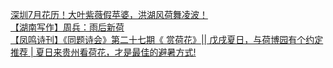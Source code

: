   
[深圳7月花历！大叶紫薇假苹婆，洪湖风荷舞凌波！](http://www.dianyue.me/archives/256/ujk23yi39mpdv23u/)  
[【湖南写作】周兵：雨后新荷](http://www.dianyue.me/archives/728/0xnvmfbzi5zxyoko/)  
[【凤鸣诗刊】《同题诗会》第二十七期《 赏荷花》|| 戊戌夏日，与荷博园有个约定](http://www.dianyue.me/archives/218/j8odrkuia7f5d1zc/)  
[推荐 | 夏日来贵州看荷花，才是最佳的避暑方式!](http://www.dianyue.me/archives/121/qz2fw3j03wscdnd2/)